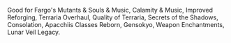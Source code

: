 Good for Fargo's Mutants & Souls & Music, Calamity & Music, Improved Reforging, Terraria Overhaul, Quality of Terraria, Secrets of the Shadows, Consolation, Apacchiis Classes Reborn, Gensokyo, Weapon Enchantments, Lunar Veil Legacy.
